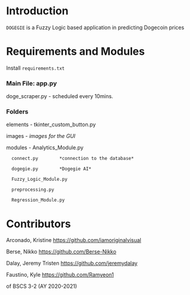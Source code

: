 # Introduction #

`DOGEGIE` is a Fuzzy Logic based application in predicting Dogecoin prices


# Requirements and Modules #

Install `requirements.txt`

### Main File: app.py

doge_scraper.py - scheduled every 10mins.

### Folders

elements - tkinter_custom_button.py

images - *images for the GUI*

modules - Analytics_Module.py
	  
	  connect.py		*connection to the database*
	  
	  dogegie.py		*Dogegie AI*
	  
	  Fuzzy_Logic_Module.py
	  
	  preprocessing.py
	  
	  Regression_Module.py
	  
# Contributors #

Arconado, Kristine 	https://github.com/iamoriginalvisual

Berse, Nikko	 	https://github.com/Berse-Nikko

Dalay, Jeremy Tristen	https://github.com/jeremydalay 

Faustino, Kyle		https://github.com/Ramyeon1

of BSCS 3-2 (AY 2020-2021)
